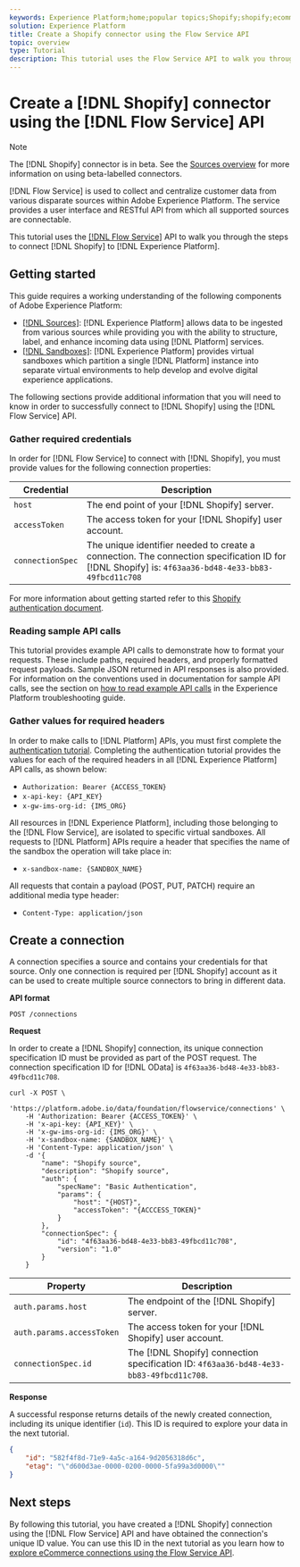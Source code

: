 ```yaml
---
keywords: Experience Platform;home;popular topics;Shopify;shopify;ecommerce
solution: Experience Platform
title: Create a Shopify connector using the Flow Service API
topic: overview
type: Tutorial
description: This tutorial uses the Flow Service API to walk you through the steps to connect Shopify to Experience Platform.
---
```


# Create a [!DNL Shopify] connector using the [!DNL Flow Service] API

>[!NOTE]
>
>The [!DNL Shopify] connector is in beta. See the [Sources overview](../../../../home.md#terms-and-conditions) for more information on using beta-labelled connectors.

[!DNL Flow Service] is used to collect and centralize customer data from various disparate sources within Adobe Experience Platform. The service provides a user interface and RESTful API from which all supported sources are connectable.

This tutorial uses the [[!DNL Flow Service]](https://www.adobe.io/apis/experienceplatform/home/api-reference.html#!acpdr/swagger-specs/flow-service.yaml) API to walk you through the steps to connect [!DNL Shopify] to [!DNL Experience Platform].

## Getting started

This guide requires a working understanding of the following components of Adobe Experience Platform:

*   [[!DNL Sources]](../../../../home.md): [!DNL Experience Platform] allows data to be ingested from various sources while providing you with the ability to structure, label, and enhance incoming data using [!DNL Platform] services.
*   [[!DNL Sandboxes]](../../../../../sandboxes/home.md): [!DNL Experience Platform] provides virtual sandboxes which partition a single [!DNL Platform] instance into separate virtual environments to help develop and evolve digital experience applications.

The following sections provide additional information that you will need to know in order to successfully connect to [!DNL Shopify] using the [!DNL Flow Service] API.

### Gather required credentials

In order for [!DNL Flow Service] to connect with [!DNL Shopify], you must provide values for the following connection properties:

| Credential | Description |
| ---------- | ----------- |
| `host` | The end point of your [!DNL Shopify] server. |
| `accessToken` | The access token for your [!DNL Shopify] user account. |
| `connectionSpec` | The unique identifier needed to create a connection. The connection specification ID for [!DNL Shopify] is: `4f63aa36-bd48-4e33-bb83-49fbcd11c708` |

For more information about getting started refer to this [Shopify authentication document](https://shopify.dev/concepts/about-apis/authentication).

### Reading sample API calls

This tutorial provides example API calls to demonstrate how to format your requests. These include paths, required headers, and properly formatted request payloads. Sample JSON returned in API responses is also provided. For information on the conventions used in documentation for sample API calls, see the section on [how to read example API calls](../../../../../landing/troubleshooting.md#how-do-i-format-an-api-request) in the Experience Platform troubleshooting guide.

### Gather values for required headers

In order to make calls to [!DNL Platform] APIs, you must first complete the [authentication tutorial](../../../../../tutorials/authentication.md). Completing the authentication tutorial provides the values for each of the required headers in all [!DNL Experience Platform] API calls, as shown below:

*   `Authorization: Bearer {ACCESS_TOKEN}`
*   `x-api-key: {API_KEY}`
*   `x-gw-ims-org-id: {IMS_ORG}`

All resources in [!DNL Experience Platform], including those belonging to the [!DNL Flow Service], are isolated to specific virtual sandboxes. All requests to [!DNL Platform] APIs require a header that specifies the name of the sandbox the operation will take place in:

*   `x-sandbox-name: {SANDBOX_NAME}`

All requests that contain a payload (POST, PUT, PATCH) require an additional media type header:

*   `Content-Type: application/json`

## Create a connection

A connection specifies a source and contains your credentials for that source. Only one connection is required per [!DNL Shopify] account as it can be used to create multiple source connectors to bring in different data.

**API format**

```http
POST /connections
```

**Request**

In order to create a [!DNL Shopify] connection, its unique connection specification ID must be provided as part of the POST request. The connection specification ID for [!DNL OData] is `4f63aa36-bd48-4e33-bb83-49fbcd11c708`.

```shell
curl -X POST \
    'https://platform.adobe.io/data/foundation/flowservice/connections' \
    -H 'Authorization: Bearer {ACCESS_TOKEN}' \
    -H 'x-api-key: {API_KEY}' \
    -H 'x-gw-ims-org-id: {IMS_ORG}' \
    -H 'x-sandbox-name: {SANDBOX_NAME}' \
    -H 'Content-Type: application/json' \
    -d '{
        "name": "Shopify source",
        "description": "Shopify source",
        "auth": {
            "specName": "Basic Authentication",
            "params": {
                "host": "{HOST}",
                "accessToken": "{ACCCESS_TOKEN}"
            }
        },
        "connectionSpec": {
            "id": "4f63aa36-bd48-4e33-bb83-49fbcd11c708",
            "version": "1.0"
        }
    }
```

| Property | Description |
| --------- | ----------- |
| `auth.params.host` | The endpoint of the [!DNL Shopify] server. |
| `auth.params.accessToken` | The access token for your [!DNL Shopify] user account. |
| `connectionSpec.id` | The [!DNL Shopify] connection specification ID: `4f63aa36-bd48-4e33-bb83-49fbcd11c708`. |

**Response**

A successful response returns details of the newly created connection, including its unique identifier (`id`). This ID is required to explore your data in the next tutorial.

```json
{
    "id": "582f4f8d-71e9-4a5c-a164-9d2056318d6c",
    "etag": "\"d600d3ae-0000-0200-0000-5fa99a3d0000\""
}
```

## Next steps

By following this tutorial, you have created a [!DNL Shopify] connection using the [!DNL Flow Service] API and have obtained the connection's unique ID value. You can use this ID in the next tutorial as you learn how to [explore eCommerce connections using the Flow Service API](../../explore/ecommerce.md).